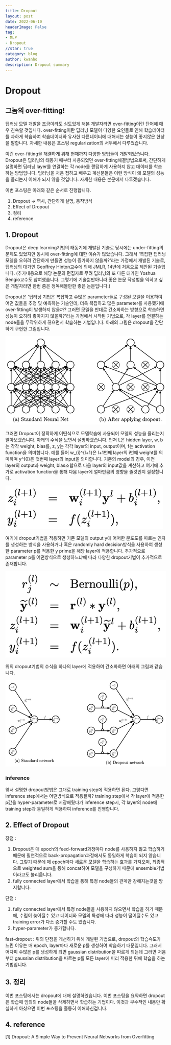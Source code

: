 ```yaml
---
title: Dropout
layout: post
date: 2022-06-10
headerImage: False
tag:
- MLP
- Dropout
//star: true
category: blog
author: kwanho
description: Dropout summary
---
```


# Dropout
## 그놈의 over-fitting!

딥러닝 모델 개발을 조금이라도 심도있게 해본 개발자라면 over-fitting이란 단어에 매우 친숙할 것입니다. over-fitting이란 딥러닝 모델이 다양한 요인들로 인해 학습데이터를 과하게 학습하여 학습데이터와 유사한 다른데이터에 대해서는 성능이 좋지않은 현상을 말합니다. 자세한 내용은 포스팅 regularization의 서두에서 다루었습니다.

이런 over-fitting을 해결하게 위해 현재까지 다양한 방법들이 개발되었습니다. Dropout은 딥러닝의 태동기 때부터 사용되었던 over-fitting해결방법으로써, 간단하게 설명하면 딥러닝 layer를 연결하는 각 node를 랜덤하게 사용하지 않고 데이터를 학습하는 방법입니다. 딥러닝을 처음 접하고 배우고 계신분들은 이런 방식이 왜 모델의 성능을 올리는지 이해가 되지 않을 것입니다. 자세한 내용은 본문에서 다루겠습니다.

이번 포스팅은 아래와 같은 순서로 진행합니다.
1. Dropout -> 역사, 간단하게 설명, 동작방식
2. Effect of Dropout 
3. 정리
4. reference

## 1. Dropout
Dropout은 deep learning기법의 태동기에 개발된 기술로 당시에는 under-fitting의 문제도 있었지만 동시에 over-fitting에 대한 이슈가 많았습니다. 그래서 '복잡한 딥러닝 모델을 오히려 간단하게 만들면 성능이 증가하지 않을까?'라는 가정에서 개발된 기술로, 딥러닝의 대가인 Geoffrey Hinton교수에 의해 JMLR, 14년에 처음으로 제안된 기술입니다. (추가내용으로 해당 논문의 편집자로 무려 딥러닝의 또 다른 대가인 Yoshua Bengio교수도 참여했습니다. 그렇기에 기술뿐만아니라 좋은 논문 작성법을 익히고 싶은 개발자라면 한번 쯤은 정독해볼만한 좋은 논문입니다.)

Dropout은 '딥러닝 기법은 복잡하고 수많은 parameter들로 구성된 모델을 이용하여 어떤 값들을 추정 및 예측하는 기술인데, 더욱 복잡하고 많은 parameter를 사용했기에 over-fitting이 발생하지 않을까? 그러면 모델을 반대로 간소화하는 방향으로 학습하면 성능이 오히려 좋아지지 않을까?'라는 가정에서 시작된 기법으로, 각 layer를 연결하는 node들을 무작위하게 끊으면서 학습하는 기법입니다. 아래의 그림은 dropout을 간단하게 구현한 그림입니다.

![dropout.png](/assets/images/Dropout/dropout.png)

그러면 Dropout이 정확하게 어떤식으로 모델학습에 사용되어 모델의 성능을 올리는지 알아보겠습니다.
아래의 수식을 보면서 설명하겠습니다.
먼저 L은 hidden layer, w, b는 각각 weight, bias를, z, y는 각각 layer의 input, output이며, f는 activation function을 의미합니다. 예를 들어 w_{i}^{l+1}은 l+1번째 layer의 i번째 weight를 의미하며 y^{0}은 첫번째 layer의 input을 의미합니다. 기존의 model의 경우, 이전 layer의 output과 weight, bias조합으로 다음 layer의 input값을 계산하고 여기에 추가로 activation function을 통해 다음 layer에 얼마만큼의 영향을 줄것인지 결정합니다.

![basic_formula.png](/assets/images/Dropout/basic_NN_formula.png)

여기에 dropout기법을 적용하면 기존 모델의 output y에 어떠한 분포도를 따르는 인자를 생성하는 방식을 사용하거나 혹은 randomly hard decision방식을 사용하여 생성한 parameter p를 적용한 y prime을 해당 layer에 적용합니다. 추가적으로 parameter p를 어떤방식으로 생성하느냐에 따라 다양한 dropout기법이 추가적으로 존재합니다.

![dropout_formula.png](/assets/images/Dropout/dropout_NN_formula.png)

위의 dropout기법의 수식을 하나의 layer에 적용하여 간소화하면 아래의 그림과 같습니다.

![simple_figure.png](/assets/images/Dropout/simple_figure.png)


### inference
앞서 설명한 dropout방법은 그대로 training step에 적용하면 된다. 그렇다면 inference step에서는 어떤방식으로 적용될까?
training step에서 각 layer에 적용한 p값을 hyper-parameter로 저장해뒀다가 inference step시, 각 layer의 node에 training step과 동일하게 적용하여 inference를 진행합니다.


## 2. Effect of Dropout
장점 : 
1. Dropout은 매 epoch의 feed-forward과정마다 node를 사용하지 않고 학습하기 때문에 필연적으로 back-propagation과정에서도 동일하게 학습이 되지 않습니다. 그렇기 때문에 매 epoch마다 새로운 모델을 학습하는 효과를 가져오며, 최종적으로 weighted sum을 통해 concat하여 모델을 구성하기 때문에 ensemble기법이라고도 불리웁니다.
2. fully connected layer에서 학습을 통해 특정 node들의 관계만 강해지는것을 방지합니다.

단점 :
1. fully connected layer에서 특정 node들을 사용하지 않으면서 학습을 하기 때문에, 수렴이 늦어질수 있고 데이터와 모델의 특성에 따라 성능이 떨어질수도 있고 training error가 다소 증가할 수도 있습니다.
2. hyper-parameter가 증가합니다.

fast-dropout : 위의 단점을 개선하기 위해 개발된 기법으로, dropout의 학습속도가 느린 이유는 매 epoch, layer마다 새로운 p를 생성하여 학습하기 때문입니다. 그래서 어차피 수많은 p를 생성하게 되면 gaussian distribution을 따르게 되는데 그러면 처음부터 gaussian distribution을 따르는 p를 모든 layer에 미리 적용한 뒤에 학습을 하는 기법입니다.

## 3. 정리

이번 포스팅에서는 dropout에 대해 설명하였습니다. 이번 포스팅을 요약하면 dropout은 학습때 임의의 node들을 삭제하면서 학습하는 기법이다. 이것과 부수적인 내용만 확실하게 아셨으면 이번 포스팅을 훌륭히 이해하신겁니다.


## 4. reference
[1] Dropout: A Simple Way to Prevent Neural Networks from Overfitting





